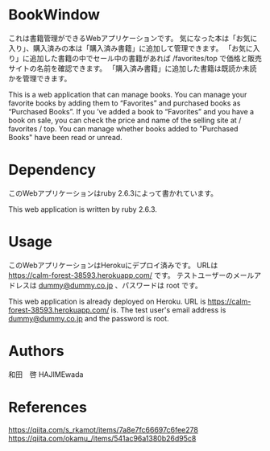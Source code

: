# BookWindow
これは書籍管理ができるWebアプリケーションです。
気になった本は「お気に入り」、購入済みの本は「購入済み書籍」に追加して管理できます。
「お気に入り」に追加した書籍の中でセール中の書籍があれば /favorites/top で価格と販売サイトの名前を確認できます。
「購入済み書籍」に追加した書籍は既読か未読かを管理できます。

This is a web application that can manage books.
You can manage your favorite books by adding them to “Favorites” and purchased books as “Purchased Books”.
If you ’ve added a book to “Favorites” and you have a book on sale, you can check the price and name of the selling site at / favorites / top.
You can manage whether books added to "Purchased Books" have been read or unread.

# Dependency
このWebアプリケーションはruby 2.6.3によって書かれています。

This web application is written by ruby 2.6.3.

# Usage
このWebアプリケーションはHerokuにデプロイ済みです。
URLは
https://calm-forest-38593.herokuapp.com/
です。
テストユーザーのメールアドレスは dummy@dummy.co.jp 、パスワードは root です。

This web application is already deployed on Heroku.
URL is
https://calm-forest-38593.herokuapp.com/
is.
The test user's email address is dummy@dummy.co.jp and the password is root.

# Authors
和田　啓
HAJIMEwada

# References
https://qiita.com/s_rkamot/items/7a8e7fc66697c6fee278
https://qiita.com/okamu_/items/541ac96a1380b26d95c8